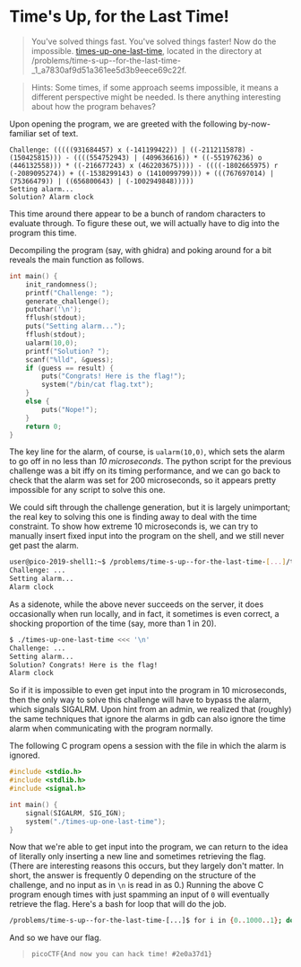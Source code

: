 # Time's Up, for the Last Time!

> You've solved things fast. You've solved things faster! Now do the impossible. [times-up-one-last-time](times-up-one-last-time), located in the directory at /problems/time-s-up--for-the-last-time-_1_a7830af9d51a361ee5d3b9eece69c22f.

> Hints: Some times, if some approach seems impossible, it means a different perspective might be needed. Is there anything interesting about how the program behaves?

Upon opening the program, we are greeted with the following by-now-familiar set of text.
```
Challenge: (((((931684457) x (-141199422)) | ((-2112115878) - (150425815))) - ((((554752943) | (409636616)) * ((-551976236) o (446132558))) * ((-216677243) x (462203675)))) - ((((-1802665975) r (-2089095274)) + ((-1538299143) o (1410099799))) + (((767697014) | (75366479)) | ((656800643) | (-1002949848)))))
Setting alarm...
Solution? Alarm clock
```
This time around there appear to be a bunch of random characters to evaluate through. To figure these out, we will actually have to dig  into the program this time.

Decompiling the program (say, with ghidra) and poking around for a bit reveals the main function as follows.
```c
int main() {
	init_randomness();
	printf("Challenge: ");
	generate_challenge();
	putchar('\n');
	fflush(stdout);
	puts("Setting alarm...");
	fflush(stdout);
	ualarm(10,0);
	printf("Solution? ");
	scanf("%lld", &guess);
	if (guess == result) {
		puts("Congrats! Here is the flag!");
		system("/bin/cat flag.txt");
	}
	else {
		puts("Nope!");
	}
	return 0;
}
```
The key line for the alarm, of course, is ``ualarm(10,0)``, which sets the alarm to go off in no less than *10 microseconds*. The python script for the previous challenge was a bit iffy on its timing performance, and we can go back to check that the alarm was set for 200 microseconds, so it appears pretty impossible for any script to solve this one.

We could sift through the challenge generation, but it is largely unimportant; the real key to solving this one is finding away to deal with the time constraint. To show how extreme 10 microseconds is, we can try to manually insert fixed input into the program on the shell, and we still never get past the alarm.
```bash
user@pico-2019-shell1:~$ /problems/time-s-up--for-the-last-time-[...]/times-up-again <<< '\n'
Challenge: ...
Setting alarm...
Alarm clock
```
As a sidenote, while the above never succeeds on the server, it does occasionally when run locally, and in fact, it sometimes is even correct, a shocking proportion of the time (say, more than 1 in 20).
```bash
$ ./times-up-one-last-time <<< '\n'
Challenge: ...
Setting alarm...
Solution? Congrats! Here is the flag!
Alarm clock
```
So if it is impossible to even get input into the program in 10 microseconds, then the only way to solve this challenge will have to bypass the alarm, which signals SIGALRM. Upon hint from an admin, we realized that (roughly) the same techniques that ignore the alarms in gdb can also ignore the time alarm when communicating with the program normally.

The following C program opens a session with the file in which the alarm is ignored.
```c
#include <stdio.h>
#include <stdlib.h>
#include <signal.h>

int main() {
	signal(SIGALRM, SIG_IGN);
	system("./times-up-one-last-time");
}
```
Now that we're able to get input into the program, we can return to the idea of literally only inserting a new line and sometimes retrieving the flag. (There are interesting reasons this occurs, but they largely don't matter. In short, the answer is frequently 0 depending on the structure of the challenge, and no input as in ``\n`` is read in as 0.) Running the above C program enough times with just spamming an input of ``0`` will eventually retrieve the flag. Here's a bash for loop that will do the job.
```bash
/problems/time-s-up--for-the-last-time-[...]$ for i in {0..1000..1}; do (exploit <<< '\n') | grep "picoCTF"; done
```
And so we have our flag.
> ``picoCTF{And now you can hack time! #2e0a37d1}``
